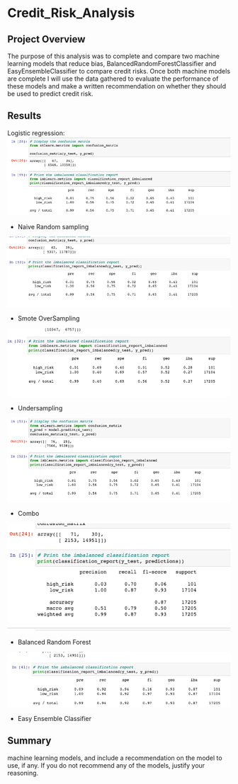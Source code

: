 # Credit_Risk_Analysis

## Project Overview
The purpose of this analysis was to complete and compare two machine learning models that reduce bias, BalancedRandomForestClassifier and EasyEnsembleClassifier to compare credit risks. Once both machine models are complete I will use the data gathered to evaluate the performance of these models and make a written recommendation on whether they should be used to predict credit risk.

## Results

Logistic regression:
![alt_text](https://github.com/allison-chavez/Credit_Risk_Analysis/blob/main/images/naive.png)
- Naive Random sampling




![alt_text](https://github.com/allison-chavez/Credit_Risk_Analysis/blob/main/images/smote.png)
- Smote OverSampling




![alt_text](https://github.com/allison-chavez/Credit_Risk_Analysis/blob/main/images/undersampling.png)
- Undersampling



![alt_text](https://github.com/allison-chavez/Credit_Risk_Analysis/blob/main/images/combo%20over:under.png)
- Combo



![alt_text](https://github.com/allison-chavez/Credit_Risk_Analysis/blob/main/images/balancedRandomForest.png)
- Balanced Random Forest



![alt_text](https://github.com/allison-chavez/Credit_Risk_Analysis/blob/main/images/EasyEnsemble.png)
- Easy Ensemble Classifier

## Summary
machine learning models, and include a recommendation on the model to use, if any. If you do not recommend any of the models, justify your reasoning.
